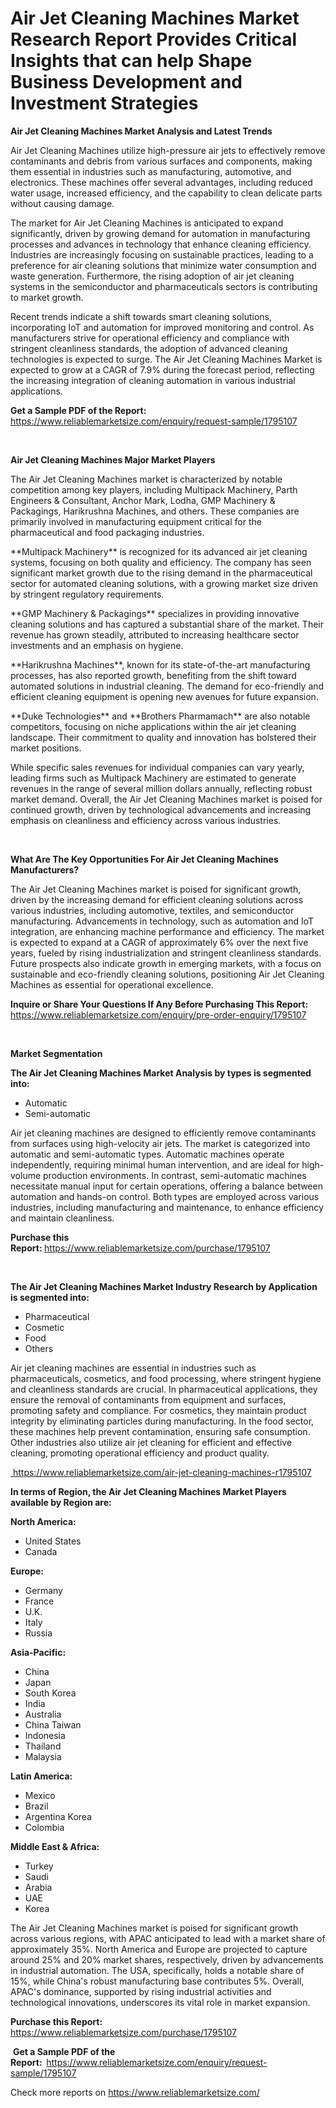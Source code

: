 <p><h1>Air Jet Cleaning Machines Market Research Report Provides Critical Insights that can help Shape Business Development and Investment Strategies</h1></p><p><strong>Air Jet Cleaning Machines Market Analysis and Latest Trends</strong></p>
<p><p>Air Jet Cleaning Machines utilize high-pressure air jets to effectively remove contaminants and debris from various surfaces and components, making them essential in industries such as manufacturing, automotive, and electronics. These machines offer several advantages, including reduced water usage, increased efficiency, and the capability to clean delicate parts without causing damage.</p><p>The market for Air Jet Cleaning Machines is anticipated to expand significantly, driven by growing demand for automation in manufacturing processes and advances in technology that enhance cleaning efficiency. Industries are increasingly focusing on sustainable practices, leading to a preference for air cleaning solutions that minimize water consumption and waste generation. Furthermore, the rising adoption of air jet cleaning systems in the semiconductor and pharmaceuticals sectors is contributing to market growth.</p><p>Recent trends indicate a shift towards smart cleaning solutions, incorporating IoT and automation for improved monitoring and control. As manufacturers strive for operational efficiency and compliance with stringent cleanliness standards, the adoption of advanced cleaning technologies is expected to surge. The Air Jet Cleaning Machines Market is expected to grow at a CAGR of 7.9% during the forecast period, reflecting the increasing integration of cleaning automation in various industrial applications.</p></p>
<p><strong>Get a Sample PDF of the Report:&nbsp;</strong> <a href="https://www.reliablemarketsize.com/enquiry/request-sample/1795107?utm_campaign=1897&utm_medium=2&utm_source=Github&utm_content=ia&utm_term=19022025&utm_id=air-jet-cleaning-machines">https://www.reliablemarketsize.com/enquiry/request-sample/1795107</a></p>
<p>&nbsp;</p>
<p><strong>Air Jet Cleaning Machines Major Market Players</strong></p>
<p><p>The Air Jet Cleaning Machines market is characterized by notable competition among key players, including Multipack Machinery, Parth Engineers & Consultant, Anchor Mark, Lodha, GMP Machinery & Packagings, Harikrushna Machines, and others. These companies are primarily involved in manufacturing equipment critical for the pharmaceutical and food packaging industries.</p><p>**Multipack Machinery** is recognized for its advanced air jet cleaning systems, focusing on both quality and efficiency. The company has seen significant market growth due to the rising demand in the pharmaceutical sector for automated cleaning solutions, with a growing market size driven by stringent regulatory requirements.</p><p>**GMP Machinery & Packagings** specializes in providing innovative cleaning solutions and has captured a substantial share of the market. Their revenue has grown steadily, attributed to increasing healthcare sector investments and an emphasis on hygiene.</p><p>**Harikrushna Machines**, known for its state-of-the-art manufacturing processes, has also reported growth, benefiting from the shift toward automated solutions in industrial cleaning. The demand for eco-friendly and efficient cleaning equipment is opening new avenues for future expansion.</p><p>**Duke Technologies** and **Brothers Pharmamach** are also notable competitors, focusing on niche applications within the air jet cleaning landscape. Their commitment to quality and innovation has bolstered their market positions.</p><p>While specific sales revenues for individual companies can vary yearly, leading firms such as Multipack Machinery are estimated to generate revenues in the range of several million dollars annually, reflecting robust market demand. Overall, the Air Jet Cleaning Machines market is poised for continued growth, driven by technological advancements and increasing emphasis on cleanliness and efficiency across various industries.</p></p>
<p>&nbsp;</p>
<p><strong>What Are The Key Opportunities For Air Jet Cleaning Machines Manufacturers?</strong></p>
<p><p>The Air Jet Cleaning Machines market is poised for significant growth, driven by the increasing demand for efficient cleaning solutions across various industries, including automotive, textiles, and semiconductor manufacturing. Advancements in technology, such as automation and IoT integration, are enhancing machine performance and efficiency. The market is expected to expand at a CAGR of approximately 6% over the next five years, fueled by rising industrialization and stringent cleanliness standards. Future prospects also indicate growth in emerging markets, with a focus on sustainable and eco-friendly cleaning solutions, positioning Air Jet Cleaning Machines as essential for operational excellence.</p></p>
<p><strong>Inquire or Share Your Questions If Any Before Purchasing This Report:</strong> <a href="https://www.reliablemarketsize.com/enquiry/pre-order-enquiry/1795107?utm_campaign=1897&utm_medium=2&utm_source=Github&utm_content=ia&utm_term=19022025&utm_id=air-jet-cleaning-machines">https://www.reliablemarketsize.com/enquiry/pre-order-enquiry/1795107</a></p>
<p>&nbsp;</p>
<p><strong>Market Segmentation</strong></p>
<p><strong>The Air Jet Cleaning Machines Market Analysis by types is segmented into:</strong></p>
<p><ul><li>Automatic</li><li>Semi-automatic</li></ul></p>
<p><p>Air jet cleaning machines are designed to efficiently remove contaminants from surfaces using high-velocity air jets. The market is categorized into automatic and semi-automatic types. Automatic machines operate independently, requiring minimal human intervention, and are ideal for high-volume production environments. In contrast, semi-automatic machines necessitate manual input for certain operations, offering a balance between automation and hands-on control. Both types are employed across various industries, including manufacturing and maintenance, to enhance efficiency and maintain cleanliness.</p></p>
<p><strong>Purchase this Report:&nbsp;</strong><a href="https://www.reliablemarketsize.com/purchase/1795107?utm_campaign=1897&utm_medium=2&utm_source=Github&utm_content=ia&utm_term=19022025&utm_id=air-jet-cleaning-machines">https://www.reliablemarketsize.com/purchase/1795107</a></p>
<p>&nbsp;</p>
<p><strong>The Air Jet Cleaning Machines Market Industry Research by Application is segmented into:</strong></p>
<p><ul><li>Pharmaceutical</li><li>Cosmetic</li><li>Food</li><li>Others</li></ul></p>
<p><p>Air jet cleaning machines are essential in industries such as pharmaceuticals, cosmetics, and food processing, where stringent hygiene and cleanliness standards are crucial. In pharmaceutical applications, they ensure the removal of contaminants from equipment and surfaces, promoting safety and compliance. For cosmetics, they maintain product integrity by eliminating particles during manufacturing. In the food sector, these machines help prevent contamination, ensuring safe consumption. Other industries also utilize air jet cleaning for efficient and effective cleaning, promoting operational efficiency and product quality.</p></p>
<p><a href="https://www.reliablemarketsize.com/air-jet-cleaning-machines-r1795107?utm_campaign=1897&utm_medium=2&utm_source=Github&utm_content=ia&utm_term=19022025&utm_id=air-jet-cleaning-machines">&nbsp;https://www.reliablemarketsize.com/air-jet-cleaning-machines-r1795107</a></p>
<p><strong>In terms of Region, the Air Jet Cleaning Machines Market Players available by Region are:</strong></p>
<p>
    <p> <strong> North America: </strong>
        <ul>
            <li>United States</li>
            <li>Canada</li>
        </ul>
        </p> 
    <p> <strong> Europe: </strong>
        <ul>
            <li>Germany</li>
            <li>France</li>
            <li>U.K.</li>
            <li>Italy</li>
            <li>Russia</li>
        </ul>
        </p> 
    <p> <strong> Asia-Pacific: </strong>
        <ul>
            <li>China</li>
            <li>Japan</li>
            <li>South Korea</li>
            <li>India</li>
            <li>Australia</li>
            <li>China Taiwan</li>
            <li>Indonesia</li>
            <li>Thailand</li>
            <li>Malaysia</li>
        </ul>
        </p> 
    <p> <strong> Latin America: </strong>
        <ul>
            <li>Mexico</li>
            <li>Brazil</li>
            <li>Argentina Korea</li>
            <li>Colombia</li>
        </ul>
        </p> 
    <p> <strong> Middle East & Africa: </strong>
        <ul>
            <li>Turkey</li>
            <li>Saudi</li>
            <li>Arabia</li>
            <li>UAE</li>
            <li>Korea</li>
        </ul>
    </p>
    </p>
<p><p>The Air Jet Cleaning Machines market is poised for significant growth across various regions, with APAC anticipated to lead with a market share of approximately 35%. North America and Europe are projected to capture around 25% and 20% market shares, respectively, driven by advancements in industrial automation. The USA, specifically, holds a notable share of 15%, while China's robust manufacturing base contributes 5%. Overall, APAC's dominance, supported by rising industrial activities and technological innovations, underscores its vital role in market expansion.</p></p>
<p><strong>Purchase this Report: </strong><a href="https://www.reliablemarketsize.com/purchase/1795107?utm_campaign=1897&utm_medium=2&utm_source=Github&utm_content=ia&utm_term=19022025&utm_id=air-jet-cleaning-machines">https://www.reliablemarketsize.com/purchase/1795107</a></p>
<p>&nbsp;<strong>Get a Sample PDF of the Report:&nbsp;&nbsp;</strong><a href="https://www.reliablemarketsize.com/enquiry/request-sample/1795107?utm_campaign=1897&utm_medium=2&utm_source=Github&utm_content=ia&utm_term=19022025&utm_id=air-jet-cleaning-machines">https://www.reliablemarketsize.com/enquiry/request-sample/1795107</a></p>
<p><strong></strong></p>
<p>Check more reports on <a href="https://www.reliablemarketsize.com/?utm_campaign=1897&utm_medium=2&utm_source=Github&utm_content=ia&utm_term=19022025&utm_id=air-jet-cleaning-machines">https://www.reliablemarketsize.com/</a></p>